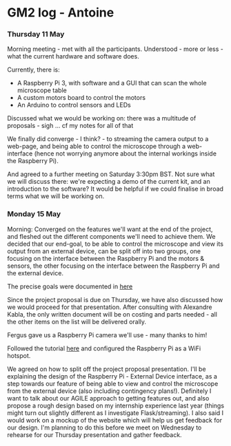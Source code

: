 # GM2 log - Antoine

### Thursday 11 May

Morning meeting - met with all the participants. Understood - more or less - what the current hardware and software does. 

Currently, there is:
* A Raspberry Pi 3, with software and a GUI that can scan the whole microscope table
* A custom motors board to control the motors
* An Arduino to control sensors and LEDs

Discussed what we would be working on: there was a multitude of proposals - sigh ... cf my notes for all of that

We finally did converge - I think? - to streaming the camera output to a web-page, and being able to control the microscope through a web-interface (hence not worrying anymore about the internal workings inside the Raspberry Pi).

And agreed to a further meeting on Saturday 3:30pm BST. Not sure what we will discuss there: we're expecting a demo of the current kit, and an introduction to the software? It would be helpful if we could finalise in broad terms what we will be working on. 


### Monday 15 May

Morning: Converged on the features we'll want at the end of the project, and fleshed out the different components we'll need to achieve them. We decided that our end-goal, to be able to control the microscope and view its output from an external device, can be split off into two groups, one focusing on the interface between the Raspberry Pi and the motors & sensors, the other focusing on the interface between the Raspberry Pi and the external device. 

The precise goals were documented in [here](https://docs.google.com/document/d/1QzkXOdFrkiqjfj2YdRiPwxmbORR5bd-4i0nzOWeweW4)

Since the project proposal is due on Thursday, we have also discussed how we would proceed for that presentation. After consulting with Alexandre Kabla, the only written document will be on costing and parts needed - all the other items on the list will be delivered orally. 

Fergus gave us a Raspberry Pi camera we'll use - many thanks to him!

Followed the tutorial [here](https://frillip.com/using-your-raspberry-pi-3-as-a-wifi-access-point-with-hostapd/) and configured the Raspberry Pi as a WiFi hotspot.

We agreed on how to split off the project proposal presentation. I'll be explaining the design of the Raspberry Pi - External Device interface, as a step towards our feature of being able to view and control the microscope from the external device (also including contingency plans!). Definitely I want to talk about our AGILE approach to getting features out, and also propose a rough design based on my internship experience last year (things might turn out slightly different as I investigate Flask/streaming). I also said I would work on a mockup of the website which will help us get feedback for our design. I'm planning to do this before we meet on Wednesday to rehearse for our Thursday presentation and gather feedback.
